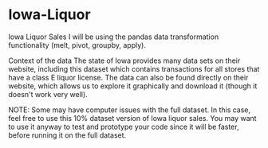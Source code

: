 # Iowa-Liquor

Iowa Liquor Sales
I will be using the pandas data transformation functionality (melt, pivot, groupby, apply).

Context of the data
The state of Iowa provides many data sets on their website, including this dataset which contains transactions for all stores that have a class E liquor license.
The data can also be found directly on their website, which allows us to explore it graphically and download it (though it doesn't work very well).

NOTE: Some may have computer issues with the full dataset. In this case, feel free to use this 10% dataset version of Iowa liquor sales. You may want to use it anyway to test and prototype your code since it will be faster, before running it on the full dataset.

